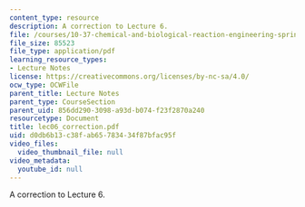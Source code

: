 ```yaml
---
content_type: resource
description: A correction to Lecture 6.
file: /courses/10-37-chemical-and-biological-reaction-engineering-spring-2007/d0db6b13c38fab65783434f87bfac95f_lec06_correction.pdf
file_size: 85523
file_type: application/pdf
learning_resource_types:
- Lecture Notes
license: https://creativecommons.org/licenses/by-nc-sa/4.0/
ocw_type: OCWFile
parent_title: Lecture Notes
parent_type: CourseSection
parent_uid: 856dd290-3098-a93d-b074-f23f2870a240
resourcetype: Document
title: lec06_correction.pdf
uid: d0db6b13-c38f-ab65-7834-34f87bfac95f
video_files:
  video_thumbnail_file: null
video_metadata:
  youtube_id: null
---
```

A correction to Lecture 6.